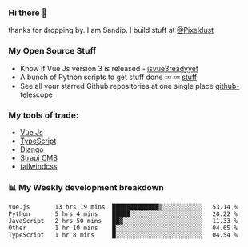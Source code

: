### Hi there 👋

thanks for dropping by.
I am Sandip. I build stuff at [@Pixeldust](github.com/pixeldust-in/)

###  **My Open Source Stuff**

 - Know if Vue Js version 3 is released -  [isvue3readyyet](https://github.com/sandiprb/isvue3readyyet)
 - A bunch of Python scripts to get stuff done 💤 💤 [stuff](https://github.com/sandiprb/stuff)
 - See all your starred Github repositories at one single place [github-telescope](https://github.com/sandiprb/github-telescope)



###  **My tools of trade:**
 - [Vue Js](https://github.com/vuejs/vue/)
 - [TypeScript](https://github.com/microsoft/TypeScript)
 - [Django](github.com/django/django)
 - [Strapi CMS](github.com/strapi/strapi)
 - [tailwindcss](https://github.com/tailwindlabs/tailwindcss)


###  📊 **My Weekly development breakdown**
<!--START_SECTION:waka-->
```text
Vue.js       13 hrs 19 mins  █████████████▒░░░░░░░░░░░   53.14 % 
Python       5 hrs 4 mins    █████░░░░░░░░░░░░░░░░░░░░   20.22 % 
JavaScript   2 hrs 50 mins   ██▓░░░░░░░░░░░░░░░░░░░░░░   11.33 % 
Other        1 hr 10 mins    █░░░░░░░░░░░░░░░░░░░░░░░░   04.65 % 
TypeScript   1 hr 8 mins     █░░░░░░░░░░░░░░░░░░░░░░░░   04.54 % 
```
<!--END_SECTION:waka-->
